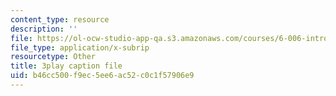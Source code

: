 ```yaml
---
content_type: resource
description: ''
file: https://ol-ocw-studio-app-qa.s3.amazonaws.com/courses/6-006-introduction-to-algorithms-fall-2011/b46cc500f9ec5ee6ac52c0c1f57906e9_Aa2sqUhIn-E.vtt
file_type: application/x-subrip
resourcetype: Other
title: 3play caption file
uid: b46cc500-f9ec-5ee6-ac52-c0c1f57906e9
---
```

